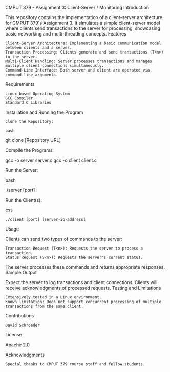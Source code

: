 CMPUT 379 - Assignment 3: Client-Server / Monitoring
Introduction

This repository contains the implementation of a client-server architecture for CMPUT 379's Assignment 3. It simulates a simple client-server model where clients send transactions to the server for processing, showcasing basic networking and multi-threading concepts.
Features

    Client-Server Architecture: Implementing a basic communication model between clients and a server.
    Transaction Processing: Clients generate and send transactions (T<n>) to the server.
    Multi-Client Handling: Server processes transactions and manages multiple client connections simultaneously.
    Command-Line Interface: Both server and client are operated via command-line arguments.

Requirements

    Linux-based Operating System
    GCC Compiler
    Standard C Libraries

Installation and Running the Program

    Clone the Repository:

    bash

git clone [Repository URL]

Compile the Programs:

gcc -o server server.c
gcc -o client client.c

Run the Server:

bash

./server [port]

Run the Client(s):

css

    ./client [port] [server-ip-address]

Usage

Clients can send two types of commands to the server:

    Transaction Request (T<n>): Requests the server to process a transaction.
    Status Request (S<n>): Requests the server's current status.

The server processes these commands and returns appropriate responses.
Sample Output

Expect the server to log transactions and client connections. Clients will receive acknowledgments of processed requests.
Testing and Limitations

    Extensively tested in a Linux environment.
    Known limitation: Does not support concurrent processing of multiple transactions from the same client.

Contributions

    David Schroeder

License

Apache 2.0

Acknowledgments

    Special thanks to CMPUT 379 course staff and fellow students.
